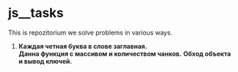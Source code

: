 # js__tasks

This is repozitorium we solve problems in various ways.
<ol>

<li><b> Каждая четная буква в слове заглавная.</b></li>
<b>Данна функция с массивом и количеством чанков.</b></li>
<b>Обход объекта и вывод ключей.</b></li>
</ol>
